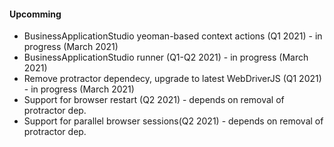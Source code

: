 #### Upcomming 
* BusinessApplicationStudio yeoman-based context actions (Q1 2021) - in progress (March 2021)
* BusinessApplicationStudio runner (Q1-Q2 2021) - in progress (March 2021)
* Remove protractor dependecy, upgrade to latest WebDriverJS (Q1 2021) - in progress (March 2021)
* Support for browser restart (Q2 2021) - depends on removal of protractor dep.
* Support for parallel browser sessions(Q2 2021) - depends on removal of protractor dep.

